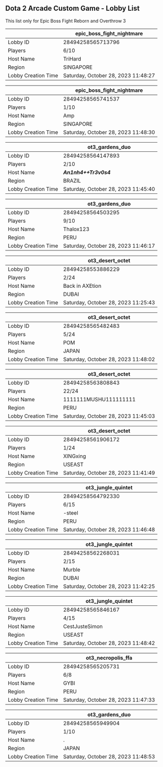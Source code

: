 ## Dota 2 Arcade Custom Game - Lobby List

This list only for Epic Boss Fight Reborn and Overthrow 3

|  | epic_boss_fight_nightmare |
| ------ | ------ |
| Lobby ID | 28494258565713796 |
| Players | 6/10 |
| Host Name | TriHard |
| Region | SINGAPORE |
| Lobby Creation Time | Saturday, October 28, 2023 11:48:27 |


|  | epic_boss_fight_nightmare |
| ------ | ------ |
| Lobby ID | 28494258565741537 |
| Players | 1/10 |
| Host Name | Amp |
| Region | SINGAPORE |
| Lobby Creation Time | Saturday, October 28, 2023 11:48:30 |


|  | ot3_gardens_duo |
| ------ | ------ |
| Lobby ID | 28494258564147893 |
| Players | 2/10 |
| Host Name | **__An1nh4_++_Tr3v0s4__** |
| Region | BRAZIL |
| Lobby Creation Time | Saturday, October 28, 2023 11:45:40 |


|  | ot3_gardens_duo |
| ------ | ------ |
| Lobby ID | 28494258564503295 |
| Players | 9/10 |
| Host Name | Thalox123 |
| Region | PERU |
| Lobby Creation Time | Saturday, October 28, 2023 11:46:17 |


|  | ot3_desert_octet |
| ------ | ------ |
| Lobby ID | 28494258553886229 |
| Players | 2/24 |
| Host Name | Back in AXEtion |
| Region | DUBAI |
| Lobby Creation Time | Saturday, October 28, 2023 11:25:43 |


|  | ot3_desert_octet |
| ------ | ------ |
| Lobby ID | 28494258565482483 |
| Players | 5/24 |
| Host Name | POM |
| Region | JAPAN |
| Lobby Creation Time | Saturday, October 28, 2023 11:48:02 |


|  | ot3_desert_octet |
| ------ | ------ |
| Lobby ID | 28494258563808843 |
| Players | 22/24 |
| Host Name | 1111111MUSHU111111111 |
| Region | PERU |
| Lobby Creation Time | Saturday, October 28, 2023 11:45:03 |


|  | ot3_desert_octet |
| ------ | ------ |
| Lobby ID | 28494258561906172 |
| Players | 1/24 |
| Host Name | XINGxing |
| Region | USEAST |
| Lobby Creation Time | Saturday, October 28, 2023 11:41:49 |


|  | ot3_jungle_quintet |
| ------ | ------ |
| Lobby ID | 28494258564792330 |
| Players | 6/15 |
| Host Name | -steel |
| Region | PERU |
| Lobby Creation Time | Saturday, October 28, 2023 11:46:48 |


|  | ot3_jungle_quintet |
| ------ | ------ |
| Lobby ID | 28494258562268031 |
| Players | 2/15 |
| Host Name | Murble |
| Region | DUBAI |
| Lobby Creation Time | Saturday, October 28, 2023 11:42:25 |


|  | ot3_jungle_quintet |
| ------ | ------ |
| Lobby ID | 28494258565846167 |
| Players | 4/15 |
| Host Name | CestJusteSimon |
| Region | USEAST |
| Lobby Creation Time | Saturday, October 28, 2023 11:48:42 |


|  | ot3_necropolis_ffa |
| ------ | ------ |
| Lobby ID | 28494258565205731 |
| Players | 6/8 |
| Host Name | GYBI |
| Region | PERU |
| Lobby Creation Time | Saturday, October 28, 2023 11:47:33 |


|  | ot3_gardens_duo |
| ------ | ------ |
| Lobby ID | 28494258565949904 |
| Players | 1/10 |
| Host Name | . |
| Region | JAPAN |
| Lobby Creation Time | Saturday, October 28, 2023 11:48:53 |


